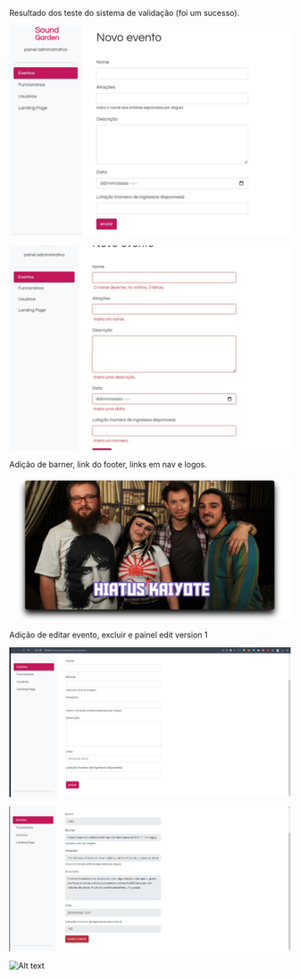 
Resultado dos teste do sistema de validação (foi um sucesso).

![Alt text](/img/Sound1.JPG "imagem do resultado inicial")

![Alt text](/img/Sound2.JPG "imagem do resultado final")

Adição de barner, link do footer, links em nav e logos.

![Alt text](/img/printbarner.png "imagem de edicao")

Adição de editar evento, excluir e painel edit version 1

![Alt text](/img/editarevent.png "imagem de inclusão")

![Alt text](/img/excluirevent.png "imagem de página de exclusão")

![Alt text](/img/dminevent "imagem de painel administrativo")






